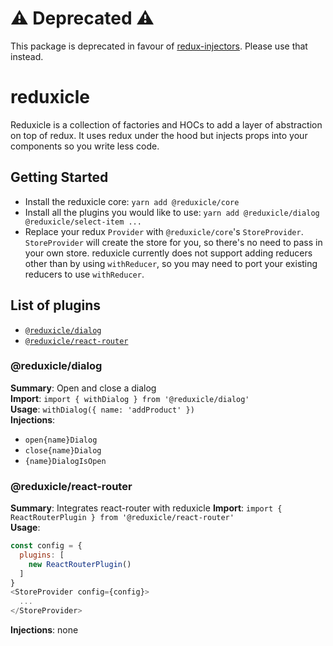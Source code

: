 # ⚠️ Deprecated ⚠️
This package is deprecated in favour of [redux-injectors](https://github.com/react-boilerplate/redux-injectors). Please use that instead.

# reduxicle
Reduxicle is a collection of factories and HOCs to add a layer of abstraction on top of redux. It uses redux under the hood but injects props into your components so you write less code.

## Getting Started
- Install the reduxicle core: `yarn add @reduxicle/core`
- Install all the plugins you would like to use: `yarn add @reduxicle/dialog @reduxicle/select-item ...`
- Replace your redux `Provider` with `@reduxicle/core`'s `StoreProvider`. `StoreProvider` will create the store for you, so there's no need to pass in your own store. reduxicle currently does not support adding reducers other than by using `withReducer`, so you may need to port your existing reducers to use `withReducer`.

## List of plugins
- [`@reduxicle/dialog`](#@reduxicle/dialog)
- [`@reduxicle/react-router`](#@reduxicle/react-router)

### @reduxicle/dialog
**Summary**: Open and close a dialog  
**Import**: `import { withDialog } from '@reduxicle/dialog'`  
**Usage**: `withDialog({ name: 'addProduct' })`  
**Injections**: 
- `open{name}Dialog`
- `close{name}Dialog`
- `{name}DialogIsOpen`

### @reduxicle/react-router
**Summary**: Integrates react-router with reduxicle
**Import**: `import { ReactRouterPlugin } from '@reduxicle/react-router'`  
**Usage**: 
```js
const config = {
  plugins: [
    new ReactRouterPlugin()
  ]
}
<StoreProvider config={config}>
  ...
</StoreProvider>
```  
**Injections**: none
